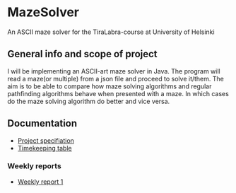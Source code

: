 # MazeSolver
An ASCII maze solver for the TiraLabra-course at University of Helsinki

## General info and scope of project
I will be implementing an ASCII-art maze solver in Java. The program will read a maze(or multiple) from a json file and proceed to solve it/them. The aim is to be able to compare how maze solving algorithms and regular pathfinding algorithms behave when presented with a maze. In which cases do the maze solving algorithm do better and vice versa.

## Documentation
* [Project specifiation](./documentation/project_specification.md)
* [Timekeeping table](./documentation/timekeeping.md)
### Weekly reports
* [Weekly report 1](https://github.com/sinyman/MazeSolver/blob/master/documentation/Weekly%20Reports/weekly_rep1.md)

